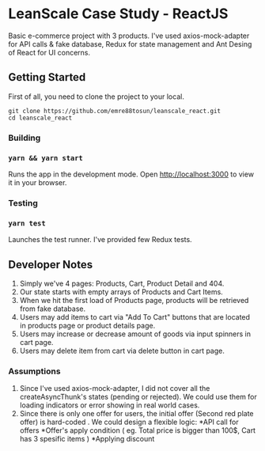 # LeanScale Case Study - ReactJS

Basic e-commerce project with 3 products. I've used axios-mock-adapter for API calls & fake database, Redux for state management and Ant Desing of React for UI concerns.

## Getting Started

First of all, you need to clone the project to your local.

```
git clone https://github.com/emre88tosun/leanscale_react.git
cd leanscale_react
```

### Building

### `yarn && yarn start`

Runs the app in the development mode.
Open [http://localhost:3000](http://localhost:3000) to view it in your browser.

### Testing

### `yarn test`

Launches the test runner. I've provided few Redux tests.

## Developer Notes

1. Simply we've 4 pages: Products, Cart, Product Detail and 404.
2. Our state starts with empty arrays of Products and Cart Items.
3. When we hit the first load of Products page, products will be retrieved from fake database.
4. Users may add items to cart via "Add To Cart" buttons that are located in products page or product details page.
5. Users may increase or decrease amount of goods via input spinners in cart page.
6. Users may delete item from cart via delete button in cart page.

### Assumptions

1. Since I've used axios-mock-adapter, I did not cover all the createAsyncThunk's states (pending or rejected). We could use them for loading indicators or error showing in real world cases.
2. Since there is only one offer for users, the initial offer (Second red plate offer) is hard-coded . We could design a flexible logic:
   *API call for offers
   *Offer's apply condition ( eg. Total price is bigger than 100$, Cart has 3 spesific items )
   *Applying discount
